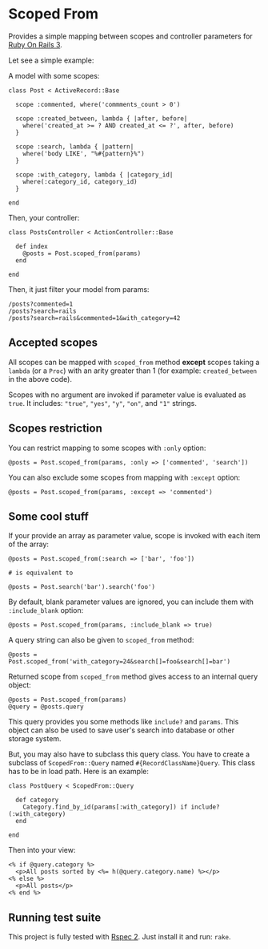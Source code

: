 # Scoped From

Provides a simple mapping between scopes and controller parameters for
[Ruby On Rails 3](http://rubyonrails.org/).

Let see a simple example:

A model with some scopes:

    class Post < ActiveRecord::Base
    
      scope :commented, where('commments_count > 0')

      scope :created_between, lambda { |after, before|
        where('created_at >= ? AND created_at <= ?', after, before)
      }
      
      scope :search, lambda { |pattern|
        where('body LIKE', "%#{pattern}%")
      }
      
      scope :with_category, lambda { |category_id|
        where(:category_id, category_id)
      }
    
    end
    
Then, your controller:
    
    class PostsController < ActionController::Base
    
      def index
        @posts = Post.scoped_from(params)
      end
    
    end
    
Then, it just filter your model from params:
    
    /posts?commented=1
    /posts?search=rails
    /posts?search=rails&commented=1&with_category=42

## Accepted scopes

All scopes can be mapped with `scoped_from` method **except** scopes taking a
`lambda` (or a `Proc`) with an arity greater than 1 (for example:
`created_between` in the above code).

Scopes with no argument are invoked if parameter value is evaluated as `true`.
It includes: `"true"`, `"yes"`, `"y"`, `"on"`, and `"1"` strings.

## Scopes restriction

You can restrict mapping to some scopes with `:only` option:

    @posts = Post.scoped_from(params, :only => ['commented', 'search'])

You can also exclude some scopes from mapping with `:except` option:

    @posts = Post.scoped_from(params, :except => 'commented')

## Some cool stuff

If your provide an array as parameter value, scope is invoked with each item
of the array:

    @posts = Post.scoped_from(:search => ['bar', 'foo'])
    
    # is equivalent to
    
    @posts = Post.search('bar').search('foo')

By default, blank parameter values are ignored, you can include them with
`:include_blank` option:

    @posts = Post.scoped_from(params, :include_blank => true)

A query string can also be given to `scoped_from` method:

    @posts = Post.scoped_from('with_category=24&search[]=foo&search[]=bar')

Returned scope from `scoped_from` method gives access to an internal query
object:

    @posts = Post.scoped_from(params)
    @query = @posts.query

This query provides you some methods like `include?` and `params`. This object
can also be used to save user's search into database or other storage system.

But, you may also have to subclass this query class. You have to create a
subclass of `ScopedFrom::Query` named `#{RecordClassName}Query`. This class
has to be in load path. Here is an example:

    class PostQuery < ScopedFrom::Query
    
      def category
        Category.find_by_id(params[:with_category]) if include?(:with_category)
      end
    
    end
    
Then into your view:

    <% if @query.category %>
      <p>All posts sorted by <%= h(@query.category.name) %></p>
    <% else %>
      <p>All posts</p>
    <% end %>

## Running test suite

This project is fully tested with [Rspec 2](http://github.com/rspec/rspec).
Just install it and run: `rake`.
